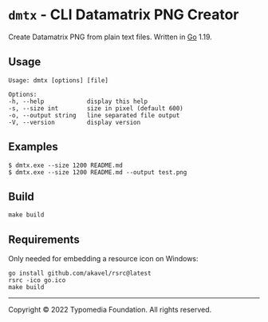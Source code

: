 # `dmtx` - CLI Datamatrix PNG Creator

Create Datamatrix PNG from plain text files. Written in [Go](https://go.dev/) 1.19.

## Usage

    Usage: dmtx [options] [file]

    Options:
    -h, --help            display this help
    -s, --size int        size in pixel (default 600)
    -o, --output string   line separated file output
    -V, --version         display version

## Examples

    $ dmtx.exe --size 1200 README.md
    $ dmtx.exe --size 1200 README.md --output test.png

## Build

    make build

## Requirements

Only needed for embedding a resource icon on Windows:

    go install github.com/akavel/rsrc@latest
    rsrc -ico go.ico
    make build

---
Copyright © 2022 Typomedia Foundation. All rights reserved.

